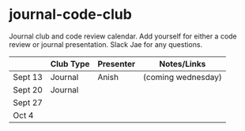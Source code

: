 # journal-code-club
Journal club and code review calendar. Add yourself for either a code review or journal presentation.  Slack Jae for any questions. 


|         | Club Type | Presenter | Notes/Links        |
|---------|-----------|-----------|--------------------|
| Sept 13 | Journal   | Anish     | (coming wednesday) |
| Sept 20 | Journal          |           |                    |
| Sept 27 |           |           |                    |
| Oct 4   |           |           |                    |


